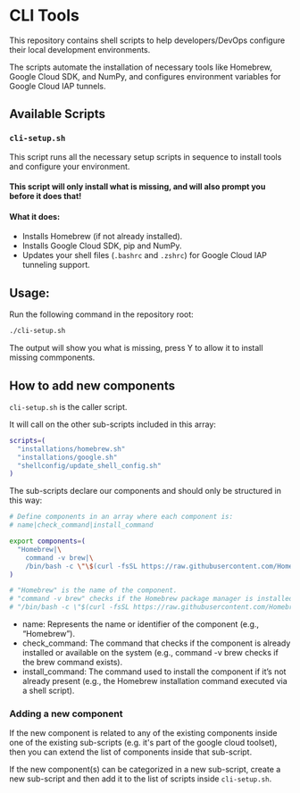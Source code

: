 # CLI Tools

This repository contains shell scripts to help developers/DevOps configure their local development environments. 

The scripts automate the installation of necessary tools like Homebrew, Google Cloud SDK, and NumPy, and configures environment variables for Google Cloud IAP tunnels.

## Available Scripts

### `cli-setup.sh`
This script runs all the necessary setup scripts in sequence to install tools and configure your environment.
#### This script will only install what is missing, and will also prompt you before it does that!

#### What it does:
- Installs Homebrew (if not already installed).
- Installs Google Cloud SDK, pip and NumPy.
- Updates your shell files (`.bashrc` and `.zshrc`) for Google Cloud IAP tunneling support.

## Usage:

Run the following command in the repository root:

```bash
./cli-setup.sh
```

The output will show you what is missing, press Y to allow it to install missing commponents.

## How to add new components

`cli-setup.sh` is the caller script.

It will call on the other sub-scripts included in this array:
```bash
scripts=(
  "installations/homebrew.sh"
  "installations/google.sh"
  "shellconfig/update_shell_config.sh"
)
```

The sub-scripts declare our components and should only be structured in this way:

```bash
# Define components in an array where each component is:
# name|check_command|install_command

export components=(
  "Homebrew|\
    command -v brew|\
    /bin/bash -c \"\$(curl -fsSL https://raw.githubusercontent.com/Homebrew/install/HEAD/install.sh)\""
)

# "Homebrew" is the name of the component.
# "command -v brew" checks if the Homebrew package manager is installed.
# "/bin/bash -c \"$(curl -fsSL https://raw.githubusercontent.com/Homebrew/install/HEAD/install.sh)\"" installs Homebrew by running the official installation script if it isn't already installed.
```
- name: Represents the name or identifier of the component (e.g., “Homebrew”).
- check_command: The command that checks if the component is already installed or available on the system (e.g., command -v brew checks if the brew command exists).
- install_command: The command used to install the component if it’s not already present (e.g., the Homebrew installation command executed via a shell script).

### Adding a new component

If the new component is related to any of the existing components inside one of the existing sub-scripts (e.g. it's part of the google cloud toolset), then you can extend the list of components inside that sub-script.

If the new component(s) can be categorized in a new sub-script, create a new sub-script and then add it to the list of scripts inside `cli-setup.sh`.